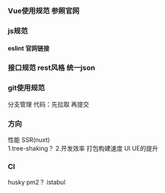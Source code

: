 
### Vue使用规范  参照官网



### js规范   
#### eslint  官网链接



### 接口规范  rest风格  统一json


### git使用规范 
 分支管理 
 代码：先拉取  再提交 



###  方向 
性能 SSR(nuxt)  
 1.tree-shaking？ 
 2.开发效率 打包构建速度 
UI UE的提升  


### CI 
husky  pm2？   istabul
